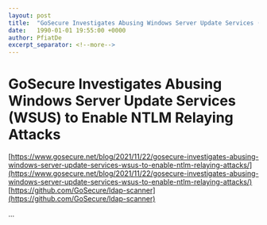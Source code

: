 ```yaml
---
layout: post
title:  "GoSecure Investigates Abusing Windows Server Update Services (WSUS) to Enable NTLM Relaying Attacks"
date:   1990-01-01 19:55:00 +0000
author: PfiatDe
excerpt_separator: <!--more-->
---
```


# GoSecure Investigates Abusing Windows Server Update Services (WSUS) to Enable NTLM Relaying Attacks
[https://www.gosecure.net/blog/2021/11/22/gosecure-investigates-abusing-windows-server-update-services-wsus-to-enable-ntlm-relaying-attacks/](https://www.gosecure.net/blog/2021/11/22/gosecure-investigates-abusing-windows-server-update-services-wsus-to-enable-ntlm-relaying-attacks/)
[https://github.com/GoSecure/ldap-scanner](https://github.com/GoSecure/ldap-scanner)

...
<!--more-->
